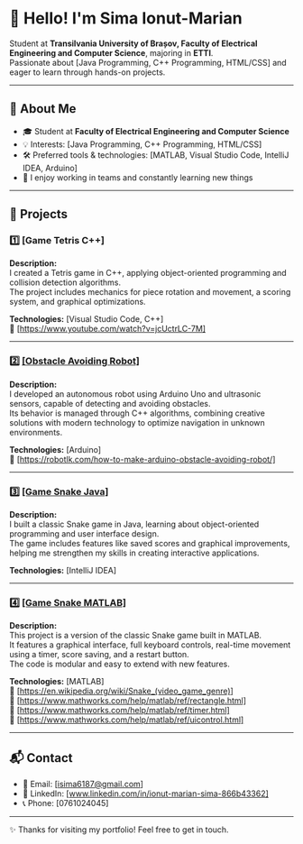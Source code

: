 # 👋 Hello! I'm Sima Ionut-Marian

Student at **Transilvania University of Brașov, Faculty of Electrical Engineering and Computer Science**, majoring in **ETTI**.  
Passionate about [Java Programming, C++ Programming, HTML/CSS] and eager to learn through hands-on projects.

---

## 🚀 About Me

- 🎓 Student at **Faculty of Electrical Engineering and Computer Science**  
- 💡 Interests: [Java Programming, C++ Programming, HTML/CSS]  
- 🛠️ Preferred tools & technologies: [MATLAB, Visual Studio Code, IntelliJ IDEA, Arduino]  
- 🤝 I enjoy working in teams and constantly learning new things

---

## 📂 Projects

### 1️⃣ [Game Tetris C++]

**Description:**  
I created a Tetris game in C++, applying object-oriented programming and collision detection algorithms.  
The project includes mechanics for piece rotation and movement, a scoring system, and graphical optimizations.

**Technologies:** [Visual Studio Code, C++]  
🔗 [https://www.youtube.com/watch?v=jcUctrLC-7M]

---

### 2️⃣ <a href="https://github.com/ionutu28/Obstacle-avoiding-robot.git">[Obstacle Avoiding Robot]</a>
 
**Description:**  
I developed an autonomous robot using Arduino Uno and ultrasonic sensors, capable of detecting and avoiding obstacles.  
Its behavior is managed through C++ algorithms, combining creative solutions with modern technology to optimize navigation in unknown environments.

**Technologies:** [Arduino]  
🔗 [https://robotlk.com/how-to-make-arduino-obstacle-avoiding-robot/]

---

### 3️⃣ <a href="https://github.com/ionutu28/Game-Snake-Java">[Game Snake Java]</a>

**Description:**  
I built a classic Snake game in Java, learning about object-oriented programming and user interface design.  
The game includes features like saved scores and graphical improvements, helping me strengthen my skills in creating interactive applications.

**Technologies:** [IntelliJ IDEA]

---

### 4️⃣ <a href="https://github.com/ionutu28/Game-snake-MATLAB.git">[Game Snake MATLAB]</a>
 
**Description:**  
This project is a version of the classic Snake game built in MATLAB.  
It features a graphical interface, full keyboard controls, real-time movement using a timer, score saving, and a restart button.  
The code is modular and easy to extend with new features.

**Technologies:** [MATLAB]  
🔗 [https://en.wikipedia.org/wiki/Snake_(video_game_genre)]  
🔗 [https://www.mathworks.com/help/matlab/ref/rectangle.html]  
🔗 [https://www.mathworks.com/help/matlab/ref/timer.html]  
🔗 [https://www.mathworks.com/help/matlab/ref/uicontrol.html]

---

## 📬 Contact

- 📧 Email: [isima6187@gmail.com]  
- 🔗 LinkedIn: [www.linkedin.com/in/ionut-marian-sima-866b43362]  
- 📞 Phone: [0761024045]

---

✨ Thanks for visiting my portfolio! Feel free to get in touch.
